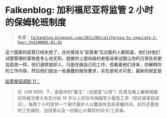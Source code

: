 <!--yml

category: 未分类

date: 2024-05-12 20:46:28

-->

# Falkenblog: 加利福尼亚将监管 2 小时的保姆轮班制度

> 来源：[`falkenblog.blogspot.com/2011/09/california-to-regulate-2-hour.html#0001-01-01`](http://falkenblog.blogspot.com/2011/09/california-to-regulate-2-hour.html#0001-01-01)

这个国家的监管已经失控了。任何曾经与'监管者'见过面的人都知道，他们对他们试图管理的事物是多么地无知，就像你上面四级的老板进来试图让你的日常任务更加高效一样。他们通常是好人，只是在做自己的工作，但看着他们进来，你解释你的工作内容，然后他们提出一些愚蠢的报告要求，实在是有点可悲。最新的规定是

[监管旋钮调到 11：](http://polipundit.com/?p=32931)

> 在《AB 889》下，家庭中的“雇主”（也就是“父母”）在周五晚上雇佣保姆的将被法律义务支付给 18 岁以上的任何保姆至少最低工资（除非是家庭成员），每两个小时提供一个替代看护人以覆盖休息和进餐时间，此外还要提供工伤保险、加班费以及一份精心计算的时间卡/工资单。
